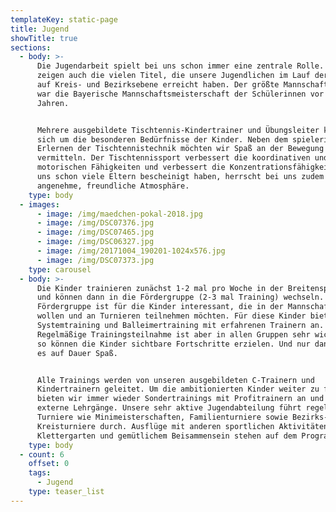 ```yaml
---
templateKey: static-page
title: Jugend
showTitle: true
sections:
  - body: >-
      Die Jugendarbeit spielt bei uns schon immer eine zentrale Rolle. Dies
      zeigen auch die vielen Titel, die unsere Jugendlichen im Lauf der Jahre
      auf Kreis- und Bezirksebene erreicht haben. Der größte Mannschaftserfolg
      war die Bayerische Mannschaftsmeisterschaft der Schülerinnen vor einigen
      Jahren.


      Mehrere ausgebildete Tischtennis-Kindertrainer und Übungsleiter kümmern
      sich um die besonderen Bedürfnisse der Kinder. Neben dem spielerischen
      Erlernen der Tischtennistechnik möchten wir Spaß an der Bewegung
      vermitteln. Der Tischtennissport verbessert die koordinativen und
      motorischen Fähigkeiten und verbessert die Konzentrationsfähigkeit. Wie
      uns schon viele Eltern bescheinigt haben, herrscht bei uns zudem eine sehr
      angenehme, freundliche Atmosphäre.
    type: body
  - images:
      - image: /img/maedchen-pokal-2018.jpg
      - image: /img/DSC07376.jpg
      - image: /img/DSC07465.jpg
      - image: /img/DSC06327.jpg
      - image: /img/20171004_190201-1024x576.jpg
      - image: /img/DSC07373.jpg
    type: carousel
  - body: >-
      Die Kinder trainieren zunächst 1-2 mal pro Woche in der Breitensportgruppe
      und können dann in die Fördergruppe (2-3 mal Training) wechseln. Die
      Fördergruppe ist für die Kinder interessant, die in der Mannschaft spielen
      wollen und an Turnieren teilnehmen möchten. Für diese Kinder bieten wir
      Systemtraining und Balleimertraining mit erfahrenen Trainern an.
      Regelmäßige Trainingsteilnahme ist aber in allen Gruppen sehr wichtig. Nur
      so können die Kinder sichtbare Fortschritte erzielen. Und nur dann macht
      es auf Dauer Spaß.


      Alle Trainings werden von unseren ausgebildeten C-Trainern und
      Kindertrainern geleitet. Um die ambitionierten Kinder weiter zu fördern,
      bieten wir immer wieder Sondertrainings mit Profitrainern an und besuchen
      externe Lehrgänge. Unsere sehr aktive Jugendabteilung führt regelmäßig
      Turniere wie Minimeisterschaften, Familienturniere sowie Bezirks-und
      Kreisturniere durch. Ausflüge mit anderen sportlichen Aktivitäten, z. B.
      Klettergarten und gemütlichem Beisammensein stehen auf dem Programm.
    type: body
  - count: 6
    offset: 0
    tags:
      - Jugend
    type: teaser_list
---
```


